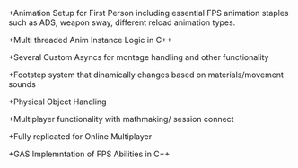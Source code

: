 
+Animation Setup for First Person including essential FPS animation staples such as ADS, weapon sway, different reload animation types.

+Multi threaded Anim Instance Logic in C++

+Several Custom Asyncs for montage handling and other functionality

+Footstep system that dinamically changes based on materials/movement sounds

+Physical Object Handling

+Multiplayer functionality with mathmaking/ session connect 

+Fully replicated for Online Multiplayer

+GAS Implemntation of FPS Abilities in C++

